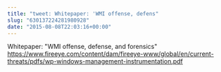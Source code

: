 ```yaml
---
title: "tweet: Whitepaper: 'WMI offense, defens"
slug: "630137224281980928"
date: "2015-08-08T22:03:16+00:00"
---
```

Whitepaper: "WMI offense, defense, and forensics" https://www.fireeye.com/content/dam/fireeye-www/global/en/current-threats/pdfs/wp-windows-management-instrumentation.pdf